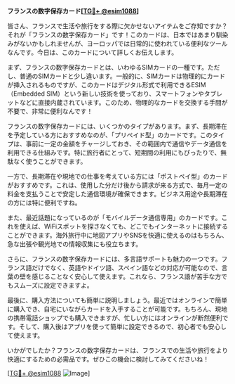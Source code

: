 **フランスの数字保存カード[[TG💪+ @esim1088](https://t.me/s/esim1088)]**

皆さん、フランスで生活や旅行をする際に欠かせないアイテムをご存知ですか？それが「フランスの数字保存カード」です！このカードは、日本ではあまり馴染みがないかもしれませんが、ヨーロッパでは日常的に使われている便利なツールなんです。今日は、このカードについて詳しくお伝えします。

まず、フランスの数字保存カードとは、いわゆるSIMカードの一種です。ただし、普通のSIMカードと少し違います。一般的に、SIMカードは物理的にカードが挿入されるものですが、このカードはデジタル形式で利用できるESIM（Embedded SIM）という新しい技術を使っており、スマートフォンやタブレットなどに直接内蔵されています。このため、物理的なカードを交換する手間が不要で、非常に便利なんです！

フランスの数字保存カードには、いくつかのタイプがあります。まず、長期滞在を予定している方におすすめなのが、「プリペイド型」のカードです。このタイプは、事前に一定の金額をチャージしておき、その範囲内で通信やデータ通信を利用できる仕組みです。特に旅行者にとって、短期間の利用にもぴったりで、無駄なく使うことができます。

一方で、長期滞在や現地での仕事を考えている方には「ポストペイ型」のカードがおすすめです。これは、使用した分だけ後から請求が来る方式で、毎月一定の料金を支払うことで安定した通信環境が確保できます。ビジネス用途や長期滞在の方には特に便利ですね。

また、最近話題になっているのが「モバイルデータ通信専用」のカードです。これを使えば、WiFiスポットを探さなくても、どこでもインターネットに接続することができます。海外旅行中に地図アプリやSNSを快適に使えるのはもちろん、急な出張や観光地での情報収集にも役立ちます。

さらに、フランスの数字保存カードには、多言語サポートも魅力の一つです。フランス語だけでなく、英語やドイツ語、スペイン語などの対応が可能なので、言葉の壁を感じることなく安心して使えます。これなら、フランス語が苦手な方でもスムーズに設定できますよ。

最後に、購入方法についても簡単に説明しましょう。最近ではオンラインで簡単に購入でき、自宅にいながらカードを入手することが可能です。もちろん、現地の携帯電話ショップでも購入できますが、忙しい方にはオンラインが断然便利です。そして、購入後はアプリを使って簡単に設定できるので、初心者でも安心して使えます。

いかがでしたか？フランスの数字保存カードは、フランスでの生活や旅行をより快適にするための必需品です。ぜひこの機会に検討してみてくださいね！

[[TG💪+ @esim1088](https://t.me/s/esim1088) ![Image](https://i.postimg.cc/Y0z9fWf4/image.png)]